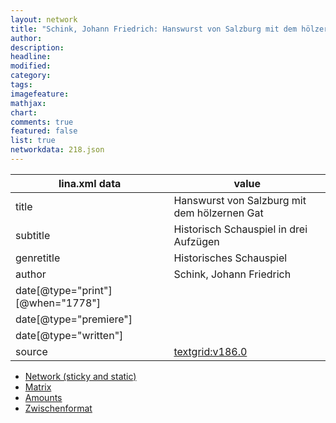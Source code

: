 ```yaml
---
layout: network
title: "Schink, Johann Friedrich: Hanswurst von Salzburg mit dem hölzernen Gat (1778)"
author:
description:
headline:
modified:
category:
tags:
imagefeature: 
mathjax: 
chart: 
comments: true
featured: false
list: true
networkdata: 218.json
---
```

lina.xml data  | value
------------- | -------------
title|Hanswurst von Salzburg mit dem hölzernen Gat
subtitle|Historisch Schauspiel in drei Aufzügen
genretitle|Historisches Schauspiel
author|Schink, Johann Friedrich
date[@type="print"][@when="1778"]|
date[@type="premiere"]|
date[@type="written"]|
source|[textgrid:v186.0](https://textgridlab.org/1.0/tgcrud-public/rest/textgrid:v186.0/data)



* [Network (sticky and static)](/network218)
* [Matrix](/matrix218)
* [Amounts](/amount218)
* [Zwischenformat](/lina218 )
